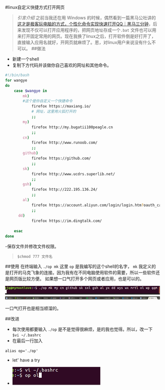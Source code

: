 #linux自定义快捷方式打开网页

>*引言介绍* 之前当我还在用 Windows 的时候，偶然看到一篇黑马公社讲的[这才是极客玩电脑的方式，个性化命令实现快速打开QQ｜黑马三分钟](https://mp.weixin.qq.com/s/CbtPamDYkHI030ihaE4oFg)，后来发现不仅可以打开应用程序的，把网页地址存成一个`.bat` 文件也可以用来打开固定常用的网页。现在我换了linux之后，打开软件倒是好打开了，直接输入应用名就好，开网页就麻烦了。恩，对linux用户来说没有什么不可以。
##做法
- 新建一个shell
- 复制下方代码并该做你自己喜欢的网址和其他命令。
```bash
#!/bin/bash
for wangye
do 
    case $wangye in
        mk) 
        #这个是你自定义一个快捷命令
            firefox https://maxiang.io/    
            # 网址，这里用火狐打开的
            ;;
        my)
            firefox http://my.bugatii100peagle.cn
            ;;
        cn)
            firefox http://www.runoob.com/
            ;;
        github)
            firefox https://github.com/
            ;;
        sk)
            firefox http://www.ucdrs.superlib.net/
            ;;
        gsh)
            firefox http://222.195.136.24/
            ;;
        al)
            firefox https://account.aliyun.com/login/login.htm?oauth_callback=https%3A%2F%2Fhome.console.aliyun.com%2F%3Fspm%3D5176.100238.765261.3.Q0IESk
            ;;
      dd)
            firefox https://im.dingtalk.com/
     
    esac
done
```

-保存文件并修改文件权限。
 > `$chmod 777 文件名`
 

##使用
在终端输入 `./op mk` 这里 `op` 是我编写的这个shell的名字， `mk` 我定义的是打开的马克飞象的连接。因为我有在不同电脑使用软件的需要，所以一些软件还是网页版比较方便。
如果想一口气打开多个网页或者应用，也是可以的。

![Alt text](https://github.com/Bugatti100Peagle/linux-/blob/master/Screenshot-2017-10-31%202017-10-31%2013-23-16%E5%B1%8F%E5%B9%95%E6%88%AA%E5%9B%BE%20png%EF%BC%88PNG%20%E5%9B%BE%E5%83%8F%EF%BC%8C732x438%20%E5%83%8F%E7%B4%A0%EF%BC%89.png)
![Alt text](https://github.com/Bugatti100Peagle/linux-/blob/master/Screenshot-2017-10-31%202017-10-31%2013-13-02%E5%B1%8F%E5%B9%95%E6%88%AA%E5%9B%BE%20png%EF%BC%88PNG%20%E5%9B%BE%E5%83%8F%EF%BC%8C1920x1080%20%E5%83%8F%E7%B4%A0%EF%BC%89.png)

一口气打开也是相当顺溜的。

##改进
- 每次使用都要输入 `./op` 是不是觉得很麻烦，是的我也觉得。所以，改一下
`$vi ~/.bashrc`
- 在最后一行加入

`alias op='./op'`
- let' have a try

-  ![Alt text](https://github.com/Bugatti100Peagle/linux-/blob/master/2017-10-31%2014-10-02%E5%B1%8F%E5%B9%95%E6%88%AA%E5%9B%BE2.png)







 
